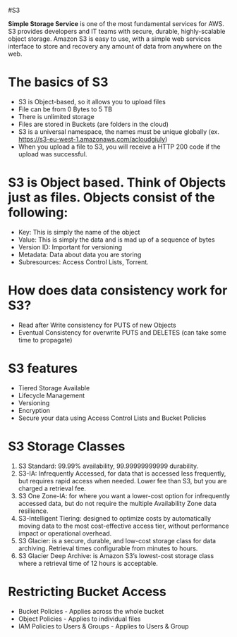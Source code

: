 #S3

**Simple Storage Service** is one of the most fundamental services for AWS. S3 provides developers and IT teams with secure, durable, highly-scalable object storage. 
Amazon S3 is easy to use, with a simple web services interface to store and recovery any amount of data from anywhere on the web.

# The basics of S3
* S3 is Object-based, so it allows you to upload files
* File can be from 0 Bytes to 5 TB
* There is unlimited storage
* Files are stored in Buckets (are folders in the cloud)
* S3 is a universal namespace, the names must be unique globally (ex. https://s3-eu-west-1.amazonaws.com/acloudgiuly)
* When you upload a file to S3, you will receive a HTTP 200 code if the upload was successful.

# S3 is Object based. Think of Objects just as files. Objects consist of the following:
* Key: This is simply the name of the object
* Value: This is simply the data and is mad up of a sequence of bytes
* Version ID: Important for versioning
* Metadata: Data about data you are storing
* Subresources: Access Control Lists, Torrent.

# How does data consistency work for S3?
* Read after Write consistency for PUTS of new Objects
* Eventual Consistency for overwrite PUTS and DELETES (can take some time to propagate)

# S3 features
* Tiered Storage Available
* Lifecycle Management
* Versioning
* Encryption 
* Secure your data using Access Control Lists and Bucket Policies 

# S3 Storage Classes
1. S3 Standard: 99.99% availability, 99.99999999999 durability.
2. S3-IA: Infrequently Accessed, for data that is accessed less frequently, but requires rapid access when needed. Lower fee than S3, but you are charged a retrieval fee.
3. S3 One Zone-IA: for where you want a lower-cost option for infrequently accessed data, but do not require the multiple Availability Zone data resilience.
4. S3-Intelligent Tiering: designed to optimize costs by automatically moving data to the most cost-effective access tier, without performance impact or operational overhead.
5. S3 Glacier: is a secure, durable, and low-cost storage class for data archiving. Retrieval times configurable from minutes to hours.
6. S3 Glacier Deep Archive: is Amazon S3’s lowest-cost storage class where a retrieval time of 12 hours is acceptable.

# Restricting Bucket Access
* Bucket Policies - Applies across the whole bucket
* Object Policies - Applies to individual files
* IAM Policies to Users & Groups - Applies to Users & Group

